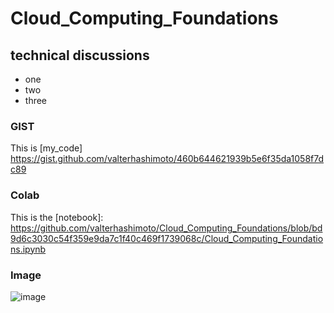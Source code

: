 # Cloud_Computing_Foundations

## technical discussions

* one
* two
* three

### GIST
This is [my_code] https://gist.github.com/valterhashimoto/460b644621939b5e6f35da1058f7dc89

### Colab

This is the [notebook]: https://github.com/valterhashimoto/Cloud_Computing_Foundations/blob/bd9d6c3030c54f359e9da7c1f40c469f1739068c/Cloud_Computing_Foundations.ipynb

### Image

![image](https://user-images.githubusercontent.com/50432933/118197730-e3964d80-b425-11eb-89bb-1dbea7f52249.png)

